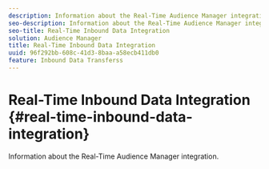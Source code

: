 ```yaml
---
description: Information about the Real-Time Audience Manager integration.
seo-description: Information about the Real-Time Audience Manager integration.
seo-title: Real-Time Inbound Data Integration
solution: Audience Manager
title: Real-Time Inbound Data Integration
uuid: 96f292bb-608c-41d3-8baa-a58ecb411db0
feature: Inbound Data Transferss
---
```


# Real-Time Inbound Data Integration {#real-time-inbound-data-integration}

Information about the Real-Time Audience Manager integration.

<!-- c_rt_data_int.xml -->